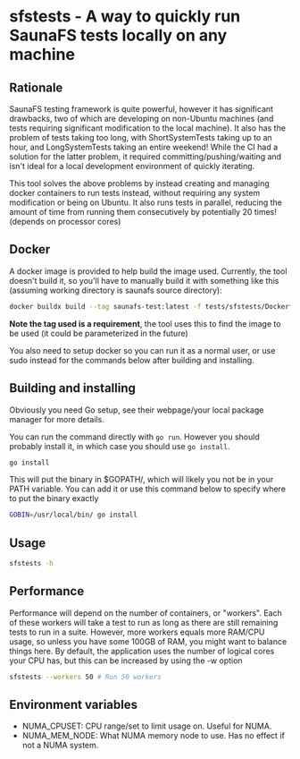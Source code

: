 # sfstests - A way to quickly run SaunaFS tests locally on any machine

## Rationale

SaunaFS testing framework is quite powerful, however it has significant
drawbacks, two of which are developing on non-Ubuntu machines (and tests
requiring significant modification to the local machine). It also has the problem
of tests taking too long, with ShortSystemTests taking up to an hour, and
LongSystemTests taking an entire weekend! While the CI had a solution for the
latter problem, it required committing/pushing/waiting and isn't ideal for a
local development environment of quickly iterating.

This tool solves the above problems by instead creating and managing docker
containers to run tests instead, without requiring any system modification or
being on Ubuntu. It also runs tests in parallel, reducing the amount of time
from running them consecutively by potentially 20 times! (depends on processor
cores)

## Docker

A docker image is provided to help build the image used. Currently, the tool
doesn't build it, so you'll have to manually build it with something like this
(assuming working directory is saunafs source directory):

```bash
docker buildx build --tag saunafs-test:latest -f tests/sfstests/Dockerfile.test .
```

**Note the tag used is a requirement**, the tool uses this to find the image to be
used (it could be parameterized in the future)

You also need to setup docker so you can run it as a normal user, or use sudo
instead for the commands below after building and installing.

## Building and installing

Obviously you need Go setup, see their webpage/your local package manager for
more details.

You can run the command directly with `go run`. However you should probably
install it, in which case you should use `go install`.

```bash
go install
```

This will put the binary in $GOPATH/, which will likely you not be in
your PATH variable. You can add it or use this command below to specify where to
put the binary exactly

```bash
GOBIN=/usr/local/bin/ go install
```

## Usage

```bash
sfstests -h
```

## Performance

Performance will depend on the number of containers, or "workers". Each of these
workers will take a test to run as long as there are still remaining tests to
run in a suite. However, more workers equals more RAM/CPU usage, so unless you
have some 100GB of RAM, you might want to balance things here. By default, the
application uses the number of logical cores your CPU has, but this can be
increased by using the -w option

```bash
sfstests --workers 50 # Run 50 workers
```

## Environment variables

- NUMA_CPUSET: CPU range/set to limit usage on. Useful for NUMA.
- NUMA_MEM_NODE: What NUMA memory node to use. Has no effect if not a NUMA
system.
